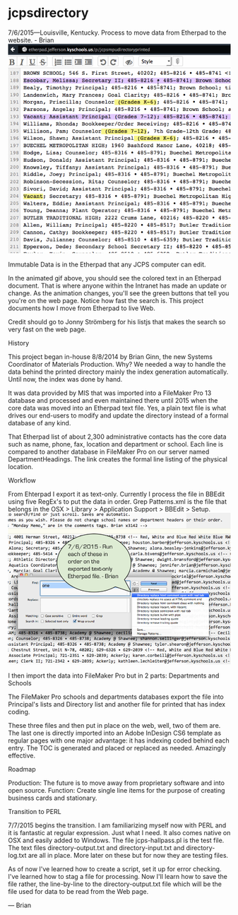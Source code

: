 # jcpsdirectory
7/6/2015—Louisville, Kentucky. Process to move data from Etherpad to the website. - Brian
![Etherpad to Web](etherpad-to-web.gif)

Immutable Data is in the Etherpad that any JCPS computer can edit.

In the animated gif above, you should see the colored text in an Etherpad document. That is where anyone within the Intranet has made an update or change. As the animation changes, you'll see the green buttons that tell you you're on the web page. Notice how fast the search is. This project documents how I move from Etherpad to live Web. 

Credit should go to Jonny Strömberg for his listjs that makes the search so very fast on the web page.

History

This project began in-house 8/8/2014 by Brian Ginn, the new Systems Coordinator of Materials Production. Why? We needed a way to handle the data behind the printed directory mainly the index generation automatically. Until now, the index was done by hand. 

It was data provided by MIS that was imported into a FileMaker Pro 13 database and processed and even maintained there until 2015 when the core data was moved into an Etherpad text file. Yes, a plain text file is what drives our end-users to modify and update the directory instead of a formal database of any kind. 

That Etherpad list of about 2,300 administrative contacts has the core data such as name, phone, fax, location and department or school. Each line is compared to another database in FileMaker Pro on our server named DepartmentHeadings. The link creates the formal line listing of the physical location. 

Workflow

From Ehterpad I export it as text-only. 
Currently I process the file in BBEdit using five RegEx's to put the data in order. Grep Patterns.xml is the file that belongs in the OSX > Library > Application Support > BBEdit > Setup. 
![BBEdit screenshot of GREP patterns to do in order.](GrepPatterns.png)

I then import the data into FileMaker Pro but in 2 parts:
Departments and Schools

The FileMaker Pro schools and departments databases export the file into Principal's lists and Directory list and another file for printed that has index coding. 

These three files and then put in place on the web, well, two of them are. The last one is directly imported into an Adobe InDesign CS6 template as regular pages with one major advantage: it has indexing coded behind each entry. The TOC is generated and placed or replaced as needed. Amazingly effective. 

Roadmap

Production: The future is to move away from proprietary software and into open source. 
Function: Create single line items for the purpose of creating business cards and stationary. 

Transition to PERL

7/7/2015 begins the transition. I am familiarizing myself now with PERL and it is fantastic at regular expression. Just what I need. It also comes native on OSX and easily added to Windows. The file jcps-hallpass.pl is the test file. The text files directory-output.txt and directory-input.txt and directory-log.txt are all in place. More later on these but for now they are testing files. 

As of now I've learned how to create a script, set it up for error checking. I've learned how to stag a file for processing. Now I'll learn how to save the file rather, the line-by-line to the directory-output.txt file which will be the file used for data to be read from the Web page.

— Brian
